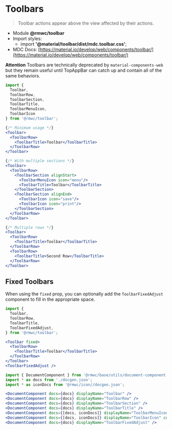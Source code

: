 # Toolbars

> Toolbar actions appear above the view affected by their actions.

- Module **@rmwc/toolbar**
- Import styles:
  - import **'@material/toolbar/dist/mdc.toolbar.css'**;
- MDC Docs: [https://material.io/develop/web/components/toolbar/](https://material.io/develop/web/components/toolbar/)

**Attention** Toolbars are technically deprecated by `material-components-web` but they remain useful until TopAppBar can catch up and contain all of the same behaviors.

```jsx render
import {
  Toolbar,
  ToolbarRow,
  ToolbarSection,
  ToolbarTitle,
  ToolbarMenuIcon,
  ToolbarIcon
} from '@rmwc/toolbar';

{/* Minimum usage */}
<Toolbar>
  <ToolbarRow>
    <ToolbarTitle>Toolbar</ToolbarTitle>
  </ToolbarRow>
</Toolbar>

{/* With multiple sections */}
<Toolbar>
  <ToolbarRow>
    <ToolbarSection alignStart>
      <ToolbarMenuIcon icon="menu"/>
      <ToolbarTitle>Toolbar</ToolbarTitle>
    </ToolbarSection>
    <ToolbarSection alignEnd>
      <ToolbarIcon icon="save"/>
      <ToolbarIcon icon="print"/>
    </ToolbarSection>
  </ToolbarRow>
</Toolbar>

{/* Multiple rows */}
<Toolbar>
  <ToolbarRow>
    <ToolbarTitle>Toolbar</ToolbarTitle>
  </ToolbarRow>
  <ToolbarRow>
    <ToolbarTitle>Second Row</ToolbarTitle>
  </ToolbarRow>
</Toolbar>
```

## Fixed Toolbars

When using the `fixed` prop, you can optionally add the `ToolbarFixedAdjust` component to fill in the appropriate space.

```jsx codeOnly
import {
  Toolbar,
  ToolbarRow,
  ToolbarTitle,
  ToolbarFixedAdjust,
} from '@rmwc/toolbar';

<Toolbar fixed>
  <ToolbarRow>
    <ToolbarTitle>Toolbar</ToolbarTitle>
  </ToolbarRow>
</Toolbar>
<ToolbarFixedAdjust />
```

```jsx renderOnly
import { DocumentComponent } from '@rmwc/base/utils/document-component';
import * as docs from './docgen.json';
import * as iconDocs from '@rmwc/icon//docgen.json';

<DocumentComponent docs={docs} displayName="Toolbar" />
<DocumentComponent docs={docs} displayName="ToolbarRow" />
<DocumentComponent docs={docs} displayName="ToolbarSection" />
<DocumentComponent docs={docs} displayName="ToolbarTitle" />
<DocumentComponent docs={[docs, iconDocs]} displayName="ToolbarMenuIcon" composes={['Icon']}/>
<DocumentComponent docs={[docs, iconDocs]} displayName="ToolbarIcon" composes={['Icon']} />
<DocumentComponent docs={docs} displayName="ToolbarFixedAdjust" />
```
